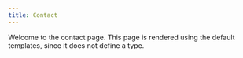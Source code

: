 ```yaml
---
title: Contact
---
```

Welcome to the contact page. This page is rendered using the default templates, since it does not define a type.

